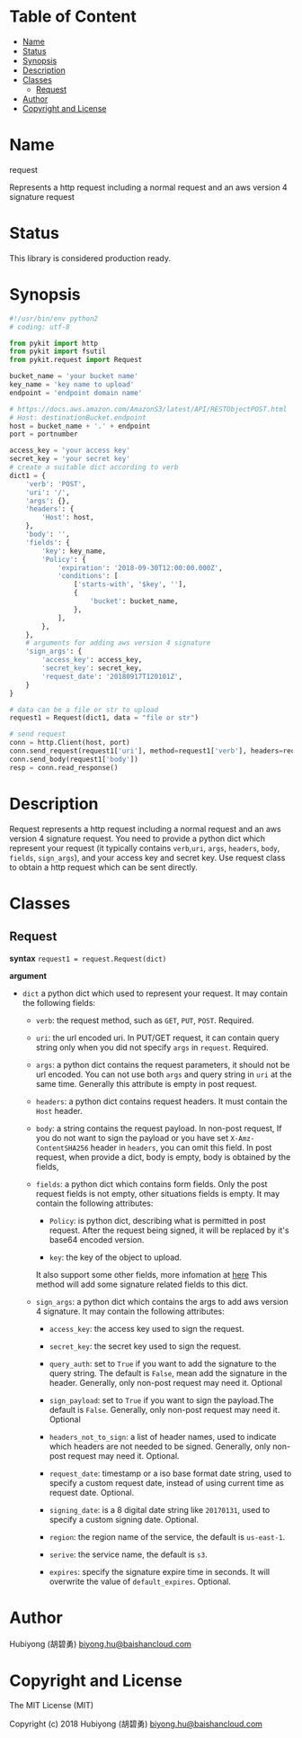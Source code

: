 <!-- START doctoc generated TOC please keep comment here to allow auto update -->
<!-- DON'T EDIT THIS SECTION, INSTEAD RE-RUN doctoc TO UPDATE -->
#   Table of Content

- [Name](#name)
- [Status](#status)
- [Synopsis](#synopsis)
- [Description](#description)
- [Classes](#classes)
  - [Request](#request)
- [Author](#author)
- [Copyright and License](#copyright-and-license)

<!-- END doctoc generated TOC please keep comment here to allow auto update -->

#   Name

request

Represents a http request including a normal request and an aws version 4 signature request 

#   Status

This library is considered production ready.

#   Synopsis

```python
#!/usr/bin/env python2
# coding: utf-8

from pykit import http
from pykit import fsutil
from pykit.request import Request

bucket_name = 'your bucket name'
key_name = 'key name to upload'
endpoint = 'endpoint domain name'

# https://docs.aws.amazon.com/AmazonS3/latest/API/RESTObjectPOST.html
# Host: destinationBucket.endpoint
host = bucket_name + '.' + endpoint
port = portnumber

access_key = 'your access key'
secret_key = 'your secret key'
# create a suitable dict according to verb
dict1 = {
    'verb': 'POST',
    'uri': '/',
    'args': {},
    'headers': {
        'Host': host,
    },
    'body': '',
    'fields': {
        'key': key_name,
        'Policy': {
            'expiration': '2018-09-30T12:00:00.000Z',
            'conditions': [
                ['starts-with', '$key', ''],
                {
                    'bucket': bucket_name,
                },
            ],
        },
    },
    # arguments for adding aws version 4 signature
    'sign_args': {
        'access_key': access_key,
        'secret_key': secret_key,
        'request_date': '20180917T120101Z',
    }
}

# data can be a file or str to upload
request1 = Request(dict1, data = "file or str")

# send request
conn = http.Client(host, port)
conn.send_request(request1['uri'], method=request1['verb'], headers=request1['headers'])
conn.send_body(request1['body'])
resp = conn.read_response()
```

#   Description
Request represents a http request including a normal request and an aws version 4
signature request. You need to provide a python dict which represent your request
(it typically contains `verb`,`uri`, `args`, `headers`, `body`, `fields`, `sign_args`),
and your access key and secret key. Use request class to obtain a http request which
can be sent directly.

#   Classes

## Request

**syntax**
`request1 = request.Request(dict)`

**argument**

-   `dict`
    a python dict which used to represent your request.
    It may contain the following fields:

    -   `verb`:
        the request method, such as `GET`, `PUT`, `POST`. Required.

    -   `uri`:
        the url encoded uri. In PUT/GET request, it can contain query string
        only when you did not specify `args` in `request`. Required.

    -   `args`:
        a python dict contains the request parameters, it should not be
        url encoded. You can not use both `args` and query string in `uri`
        at the same time. Generally this attribute is empty in post request.

    -   `headers`:
        a python dict contains request headers. It must contain the `Host` header.

    -   `body`:
        a string contains the request payload. In non-post request, If you do
        not want to sign the payload or you have set `X-Amz-ContentSHA256` header
        in `headers`, you can omit this field. In post request, when provide a dict,
        body is empty, body is obtained by the fields,

    -   `fields`: a python dict which contains form fields. Only the post
        request fields is not empty, other situations fields is empty.
        It may contain the following attributes:
        
        -   `Policy`:
            is python dict, describing what is permitted in post request.
            After the request being signed, it will be replaced by it's
            base64 encoded version.

        -   `key`:
            the key of the object to upload.

        It also support some other fields, more infomation at
        [here](http://docs.aws.amazon.com/AmazonS3/latest/API/RESTObjectPOST.html)
        This method will add some signature related fields to this dict.

    -   `sign_args`: a python dict which contains the args to add aws version 4 signature. It may
        contain the following attributes:

        -   `access_key`:
            the access key used to sign the request.

        -   `secret_key`:
            the secret key used to sign the request.

        -   `query_auth`:
            set to `True` if you want to add the signature to the query string.
            The default is `False`, mean add the signature in the header.
            Generally, only non-post request may need it. Optional

        -   `sign_payload`:
            set to `True` if you want to sign the payload.The default is `False`.
            Generally, only non-post request may need it. Optional

        -   `headers_not_to_sign`:
            a list of header names, used to indicate which headers are not
            needed to be signed. Generally, only non-post request may need it. Optional.

        -   `request_date`:
            timestamp or a iso base format date string, used to specify
            a custom request date, instead of using current time as request date.
            Optional.

        -   `signing_date`:
            is a 8 digital date string like `20170131`, used to specify a
            custom signing date. Optional.

        -   `region`:
            the region name of the service, the default is `us-east-1`.

        -   `serive`:
            the service name, the default is `s3`.

        -   `expires`:
            specify the signature expire time in seconds.
            It will overwrite the value of `default_expires`. Optional.

#   Author

Hubiyong (胡碧勇) <biyong.hu@baishancloud.com>

#   Copyright and License

The MIT License (MIT)

Copyright (c) 2018 Hubiyong (胡碧勇) <biyong.hu@baishancloud.com>
